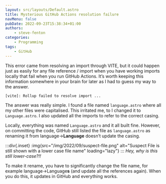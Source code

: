 ```yaml
---
layout: src/layouts/Default.astro
title: Mysterious GitHub Actions resolution failure
navMenu: false
pubDate: 2022-09-23T15:38:34+01:00
authors:
    - steve-fenton
categories:
    - Programming
tags:
    - GitHub
---
```


This error came from resolving an import through VITE, but it could happen just as easily for any file reference / import when you have working imports locally that fail when you run GitHub Actions. It’s worth keeping this information somewhere in your brain for later as I had to guess my way to the answer.

```
[vite]: Rollup failed to resolve import ...
```

The answer was really simple. I found a file named `language.astro` where all my other files were capitalised. This irritated me, to I changed it to `Language.astro`. I also updated all the imports to refer to the correct casing.

Locally, everything was named `Language.astro` and it all built fine. However, on committing the code, GitHub still listed the file as `language.astro` as renaming it from language->**Language** doesn’t update the casing.

:::div{.inset}
:img{src="/img/2022/09/suspect-file.png" alt="Suspect File is still shown with a lower case file name" loading="lazy"}
:::
*Hey, why is this still lower-case?!!*

To make it rename, you have to significantly change the file name, for example language->Language**s** (and update all the references again). When you do this, it updates in GitHub and everything works.